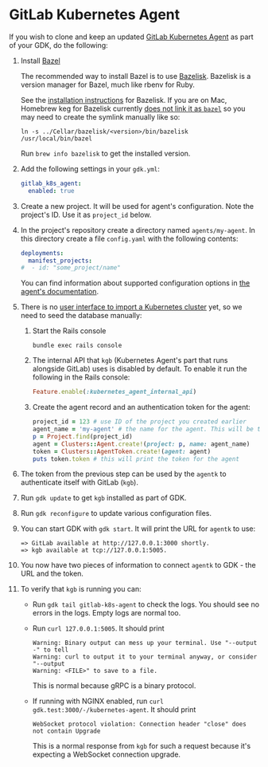 # GitLab Kubernetes Agent

If you wish to clone and keep an updated [GitLab Kubernetes Agent](https://gitlab.com/gitlab-org/cluster-integration/gitlab-agent) as part of your GDK, do the following:

1. Install [Bazel](https://www.bazel.build/)

    The recommended way to install Bazel is to use [Bazelisk](https://github.com/bazelbuild/bazelisk). Bazelisk is a version manager for Bazel, much like rbenv for Ruby.

    See the [installation instructions](https://docs.bazel.build/versions/master/install-bazelisk.html) for Bazelisk. If you are on Mac, Homebrew keg for Bazelisk currently [does not link it as `bazel`](https://github.com/Homebrew/homebrew-core/pull/55403) so you may need to create the symlink manually like so:

    ```shell
    ln -s ../Cellar/bazelisk/<version>/bin/bazelisk /usr/local/bin/bazel
    ```

   Run `brew info bazelisk` to get the installed version.

1. Add the following settings in your `gdk.yml`:

    ```yaml
    gitlab_k8s_agent:
      enabled: true
    ```

1. Create a new project. It will be used for agent's configuration. Note the project's ID. Use it as `project_id` below.

1. In the project's repository create a directory named `agents/my-agent`. In this directory create a file `config.yaml` with the following contents:

    ```yaml
    deployments:
      manifest_projects:
    #  - id: "some_project/name"
    ```

   You can find information about supported configuration options in [the agent's documentation](https://gitlab.com/gitlab-org/cluster-integration/gitlab-agent/-/blob/master/doc/configuration_repository.md).

1. There is no [user interface to import a Kubernetes cluster](https://gitlab.com/gitlab-org/gitlab/-/issues/220908) yet, so we need to seed the database manually:

    1. Start the Rails console

        ```shell
        bundle exec rails console
        ```

    1. The internal API that `kgb` (Kubernetes Agent's part that runs alongside GitLab) uses is disabled by default. To enable it run the following in the Rails console:

        ```ruby
        Feature.enable(:kubernetes_agent_internal_api)
        ```

    1. Create the agent record and an authentication token for the agent:

        ```ruby
        project_id = 123 # use ID of the project you created earlier
        agent_name = 'my-agent' # the name for the agent. This will be the directory name for the agent's configuration
        p = Project.find(project_id)
        agent = Clusters::Agent.create!(project: p, name: agent_name)
        token = Clusters::AgentToken.create!(agent: agent)
        puts token.token # this will print the token for the agent
        ```

1. The token from the previous step can be used by the `agentk` to authenticate itself with GitLab (`kgb`).

1. Run `gdk update` to get `kgb` installed as part of GDK.

1. Run `gdk reconfigure` to update various configuration files.

1. You can start GDK with `gdk start`. It will print the URL for `agentk` to use:

    ```plaintext
    => GitLab available at http://127.0.0.1:3000 shortly.
    => kgb available at tcp://127.0.0.1:5005.
    ```

1. You now have two pieces of information to connect `agentk` to GDK - the URL and the token.

1. To verify that `kgb` is running you can:
    - Run `gdk tail gitlab-k8s-agent` to check the logs. You should see no errors in the logs. Empty logs are normal too.
    - Run `curl 127.0.0.1:5005`. It should print

        ```plaintext
        Warning: Binary output can mess up your terminal. Use "--output -" to tell
        Warning: curl to output it to your terminal anyway, or consider "--output
        Warning: <FILE>" to save to a file.
        ```

        This is normal because gRPC is a binary protocol.

    - If running with NGINX enabled, run `curl gdk.test:3000/-/kubernetes-agent`. It should print

        ```plaintext
        WebSocket protocol violation: Connection header "close" does not contain Upgrade
        ```

        This is a normal response from `kgb` for such a request because it's expecting a WebSocket connection upgrade.
